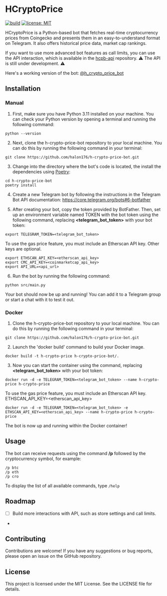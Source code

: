 # HCryptoPrice

[![build](https://github.com/halon176/h-crypto-price-bot/workflows/CI/badge.svg)](https://github.com/halon176/h-crypto-price-bot/actions/workflows/docker-image.yml)
[![license: MIT](https://img.shields.io/badge/License-MIT-yellow.svg)](https://github.com/halon176/h-crypto-price-bot/blob/master/LICENSE)

HCryptoPrice is a Python-based bot that fetches real-time cryptocurrency prices from Coingecko and presents them in an
easy-to-understand format on Telegram. It also offers historical price data, market cap rankings.

If you want to use more advanced bot features as call limits, you can use the API interaction,
which is available in the [hcpb-api](https://github.com/halon176/hcpb-api) repository.
⚠️ The API is still under development. ⚠️

Here's a working version of the bot: [@h_crypto_price_bot](https://t.me/h_crypto_price_bot)

## Installation

### Manual

1) First, make sure you have Python 3.11 installed on your machine. You can check your Python version by opening a
   terminal and running the following command:

```
python --version
```

2) Next, clone the h-crypto-price-bot repository to your local machine. You can do this by running the following command
   in your terminal:

```
git clone https://github.com/halon176/h-crypto-price-bot.git
```

3) Change into the directory where the bot's code is located, the install the dependencies
   using [Poetry](https://python-poetry.org/docs/#installation):

```
cd h-crypto-price-bot
poetry install
```

4) Create a new Telegram bot by following the instructions in the Telegram Bot API
   documentation: https://core.telegram.org/bots#6-botfather

5) After creating your bot, copy the token provided by BotFather. Then, set up an environment variable named TOKEN with
   the bot token using the following command, replacing **<telegram_bot_token>** with your bot token:

```
export TELEGRAM_TOKEN=<telegram_bot_token>
```

To use the gas price feature, you must include an Etherscan API key. Other keys are optional.

```
export ETHSCAN_API_KEY=<etherscan_api_key>
export CMC_API_KEY=<coinmarketcap_api_key>
export API_URL=<api_url>
```

6) Run the bot by running the following command:

```
python src/main.py
```

Your bot should now be up and running! You can add it to a Telegram group or start a chat with it to test it out.

### Docker

1) Clone the h-crypto-price-bot repository to your local machine. You can do this by running the following command in
   your terminal:

```
git clone https://github.com/halon176/h-crypto-price-bot.git
```

2) Launch the 'docker build' command to build your Docker image.

```
docker build -t h-crypto-price h-crypto-price-bot/.
```

3) Now you can start the container using the command, replacing **<telegram_bot_token>** with your bot token:

```
docker run -d -e TELEGRAM_TOKEN=<telegram_bot_token> --name h-crypto-price h-crypto-price
```

To use the gas price feature, you must include an Etherscan API key. ETHSCAN_API_KEY=<etherscan_api_key>

```
docker run -d -e TELEGRAM_TOKEN=<telegram_bot_token> -e ETHSCAN_API_KEY=<etherscan_api_key> --name h-crypto-price h-crypto-price
```

The bot is now up and running within the Docker container!

## Usage

The bot can receive requests using the command **/p** followed by the cryptocurrency symbol, for example:

```
/p btc
/p eth
/p cro
```

To display the list of all available commands, type `/help`

## Roadmap

- [ ] Build more interactions with API, such as store settings and call limits.
-

## Contributing

Contributions are welcome! If you have any suggestions or bug reports, please open an issue on the GitHub repository.

## License

This project is licensed under the MIT License. See the LICENSE file for details.